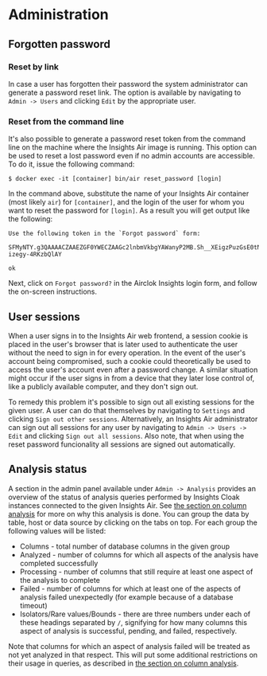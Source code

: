 # Administration

## Forgotten password

### Reset by link

In case a user has forgotten their password the system administrator can generate a password reset link. The option
is available by navigating to `Admin -> Users` and clicking `Edit` by the appropriate user.

### Reset from the command line

It's also possible to generate a password reset token from the command line on the machine where the Insights Air image
is running. This option can be used to reset a lost password even if no admin accounts are accessible. To do it, issue
the following command:

```
$ docker exec -it [container] bin/air reset_password [login]
```

In the command above, substitute the name of your Insights Air container (most likely `air`) for `[container]`, and
the login of the user for whom you want to reset the password for `[login]`. As a result you will get output like the
following:

```
Use the following token in the `Forgot password` form:

SFMyNTY.g3QAAAACZAAEZGF0YWECZAAGc2lnbmVkbgYAWanyP2MB.Sh__XEigzPuzGsE0tN79Hxwgnuy-izegy-4RKzbQlAY

ok
```

Next, click on `Forgot password?` in the Airclok Insights login form, and follow the on-screen instructions.

## User sessions

When a user signs in to the Insights Air web frontend, a session cookie is placed in the user's browser that is later
used to authenticate the user without the need to sign in for every operation. In the event of the user's account being
compromised, such a cookie could theoretically be used to access the user's account even after a password change. A
similar situation might occur if the user signs in from a device that they later lose control of, like a publicly
available computer, and they don't sign out.

To remedy this problem it's possible to sign out all existing sessions for the given user. A user can do that themselves
by navigating to `Settings` and clicking `Sign out other sessions`. Alternatively, an Insights Air administrator can
sign out all sessions for any user by navigating to `Admin -> Users -> Edit` and clicking `Sign out all sessions`. Also
note, that when using the reset password funcionality all sessions are signed out automatically.

## Analysis status

A section in the admin panel available under `Admin -> Analysis` provides an overview of the status of analysis queries
performed by Insights Cloak instances connected to the given Insights Air. See [the section on column
analysis](/sql/restrictions.md#column-analysis) for more on why this analysis is done. You can group the data by table,
host or data source by clicking on the tabs on top. For each group the following values will be listed:

- Columns - total number of database columns in the given group
- Analyzed - number of columns for which all aspects of the analysis have completed successfully
- Processing - number of columns that still require at least one aspect of the analysis to complete
- Failed - number of columns for which at least one of the aspects of analysis failed unexpectedly (for example because
  of a database timeout)
- Isolators/Rare values/Bounds - there are three numbers under each of these headings separated by `/`, signifying for
  how many columns this aspect of analysis is successful, pending, and failed, respectively.

Note that columns for which an aspect of analysis failed will be treated as not yet analyzed in that respect. This will
put some additional restrictions on their usage in queries, as described in [the section on column
analysis](/sql/restrictions.md#column-analysis).
